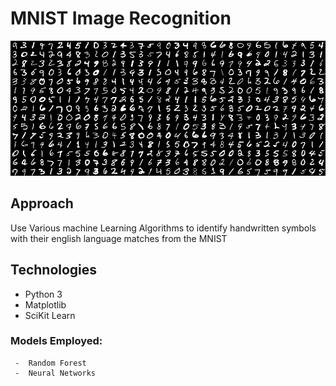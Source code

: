 # MNIST Image Recognition

![mnist](img/mnist.png) 

## Approach 
Use Various machine Learning Algorithms to identify handwritten symbols with their english language matches from the MNIST 

## Technologies 

- Python 3 
- Matplotlib 
- SciKit Learn

### Models Employed: 

	 -  Random Forest 
	 -  Neural Networks